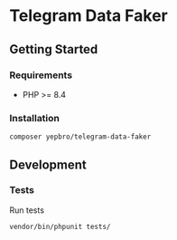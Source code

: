 # Telegram Data Faker

## Getting Started

### Requirements

- PHP >= 8.4

### Installation

```shell
composer yepbro/telegram-data-faker
```

## Development

### Tests

Run tests

```shell
vendor/bin/phpunit tests/
```